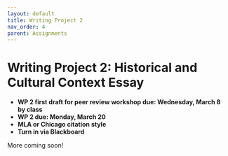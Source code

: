 ```yaml
---
layout: default
title: Writing Project 2
nav_order: 4
parent: Assignments
---
```

# Writing Project 2: Historical and Cultural Context Essay
* **WP 2 first draft for peer review workshop due: Wednesday, March 8 by class**
* **WP 2 due: Monday, March 20**
* **MLA or Chicago citation style**
* **Turn in via Blackboard**

More coming soon!
